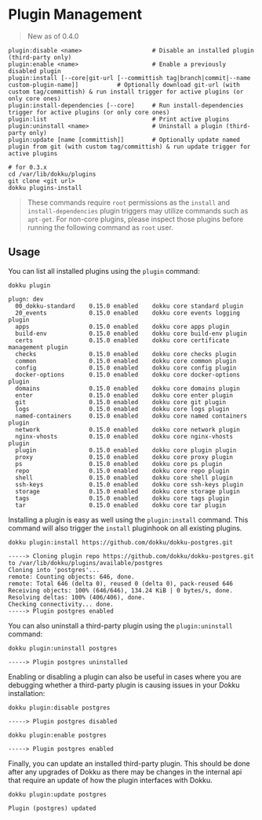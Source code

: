# Plugin Management

> New as of 0.4.0

```
plugin:disable <name>                    # Disable an installed plugin (third-party only)
plugin:enable <name>                     # Enable a previously disabled plugin
plugin:install [--core|git-url [--committish tag|branch|commit|--name custom-plugin-name]]           # Optionally download git-url (with custom tag/committish) & run install trigger for active plugins (or only core ones)
plugin:install-dependencies [--core]     # Run install-dependencies trigger for active plugins (or only core ones)
plugin:list                              # Print active plugins
plugin:uninstall <name>                  # Uninstall a plugin (third-party only)
plugin:update [name [committish]]        # Optionally update named plugin from git (with custom tag/committish) & run update trigger for active plugins
```

```shell
# for 0.3.x
cd /var/lib/dokku/plugins
git clone <git url>
dokku plugins-install
```

> These commands require `root` permissions as the `install` and `install-dependencies` plugin triggers may utilize commands such as `apt-get`. For non-core plugins, please inspect those plugins before running the following command as `root` user.

## Usage

You can list all installed plugins using the `plugin` command:

```shell
dokku plugin
```

```
plugn: dev
  00_dokku-standard    0.15.0 enabled    dokku core standard plugin
  20_events            0.15.0 enabled    dokku core events logging plugin
  apps                 0.15.0 enabled    dokku core apps plugin
  build-env            0.15.0 enabled    dokku core build-env plugin
  certs                0.15.0 enabled    dokku core certificate management plugin
  checks               0.15.0 enabled    dokku core checks plugin
  common               0.15.0 enabled    dokku core common plugin
  config               0.15.0 enabled    dokku core config plugin
  docker-options       0.15.0 enabled    dokku core docker-options plugin
  domains              0.15.0 enabled    dokku core domains plugin
  enter                0.15.0 enabled    dokku core enter plugin
  git                  0.15.0 enabled    dokku core git plugin
  logs                 0.15.0 enabled    dokku core logs plugin
  named-containers     0.15.0 enabled    dokku core named containers plugin
  network              0.15.0 enabled    dokku core network plugin
  nginx-vhosts         0.15.0 enabled    dokku core nginx-vhosts plugin
  plugin               0.15.0 enabled    dokku core plugin plugin
  proxy                0.15.0 enabled    dokku core proxy plugin
  ps                   0.15.0 enabled    dokku core ps plugin
  repo                 0.15.0 enabled    dokku core repo plugin
  shell                0.15.0 enabled    dokku core shell plugin
  ssh-keys             0.15.0 enabled    dokku core ssh-keys plugin
  storage              0.15.0 enabled    dokku core storage plugin
  tags                 0.15.0 enabled    dokku core tags plugin
  tar                  0.15.0 enabled    dokku core tar plugin
```

Installing a plugin is easy as well using the `plugin:install` command. This command will also trigger the `install` pluginhook on all existing plugins.

```shell
dokku plugin:install https://github.com/dokku/dokku-postgres.git
```

```
-----> Cloning plugin repo https://github.com/dokku/dokku-postgres.git to /var/lib/dokku/plugins/available/postgres
Cloning into 'postgres'...
remote: Counting objects: 646, done.
remote: Total 646 (delta 0), reused 0 (delta 0), pack-reused 646
Receiving objects: 100% (646/646), 134.24 KiB | 0 bytes/s, done.
Resolving deltas: 100% (406/406), done.
Checking connectivity... done.
-----> Plugin postgres enabled
```

You can also uninstall a third-party plugin using the `plugin:uninstall` command:

```shell
dokku plugin:uninstall postgres
```

```
-----> Plugin postgres uninstalled
```

Enabling or disabling a plugin can also be useful in cases where you are debugging whether a third-party plugin is causing issues in your Dokku installation:

```shell
dokku plugin:disable postgres
```

```
-----> Plugin postgres disabled
```

```shell
dokku plugin:enable postgres
```

```
-----> Plugin postgres enabled
```

Finally, you can update an installed third-party plugin. This should be done after any upgrades of Dokku as there may be changes in the internal api that require an update of how the plugin interfaces with Dokku.

```shell
dokku plugin:update postgres
```

```
Plugin (postgres) updated
```
